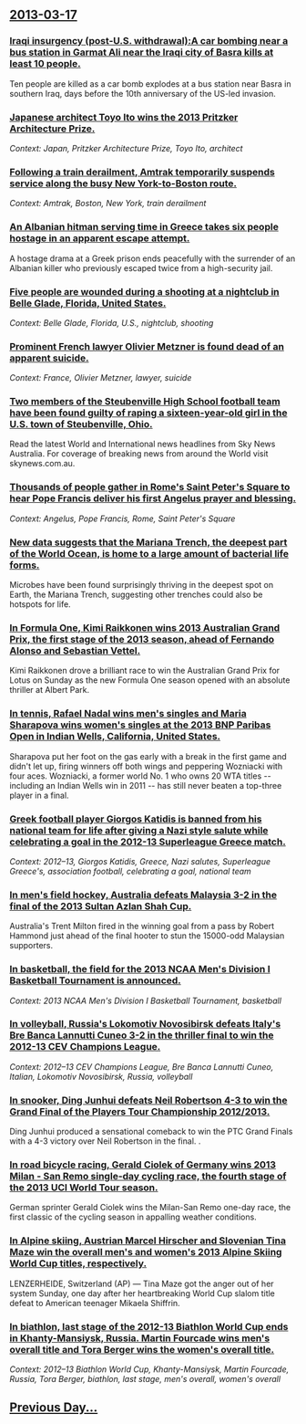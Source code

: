## [2013-03-17](/news/2013/03/17/index.md)

### [Iraqi insurgency (post-U.S. withdrawal):A car bombing near a bus station in Garmat Ali near the Iraqi city of Basra kills at least 10 people. ](/news/2013/03/17/iraqi-insurgency-post-u-s-withdrawal-pa-car-bombing-near-a-bus-station-in-garmat-ali-near-the-iraqi-city-of-basra-kills-at-least-10-peopl.md)
Ten people are killed as a car bomb explodes at a bus station near Basra in southern Iraq, days before the 10th anniversary of the US-led invasion.

### [Japanese architect Toyo Ito wins the 2013 Pritzker Architecture Prize. ](/news/2013/03/17/japanese-architect-toyo-ito-wins-the-2013-pritzker-architecture-prize.md)
_Context: Japan, Pritzker Architecture Prize, Toyo Ito, architect_

### [Following a train derailment, Amtrak temporarily suspends service along the busy New York-to-Boston route. ](/news/2013/03/17/following-a-train-derailment-amtrak-temporarily-suspends-service-along-the-busy-new-york-to-boston-route.md)
_Context: Amtrak, Boston, New York, train derailment_

### [An Albanian hitman serving time in Greece takes six people hostage in an apparent escape attempt. ](/news/2013/03/17/an-albanian-hitman-serving-time-in-greece-takes-six-people-hostage-in-an-apparent-escape-attempt.md)
A hostage drama at a Greek prison ends peacefully with the surrender of an Albanian killer who previously escaped twice from a high-security jail.

### [Five people are wounded during a shooting at a nightclub in Belle Glade, Florida, United States. ](/news/2013/03/17/five-people-are-wounded-during-a-shooting-at-a-nightclub-in-belle-glade-florida-united-states.md)
_Context: Belle Glade, Florida, U.S., nightclub, shooting_

### [Prominent French lawyer Olivier Metzner is found dead of an apparent suicide. ](/news/2013/03/17/prominent-french-lawyer-olivier-metzner-is-found-dead-of-an-apparent-suicide.md)
_Context: France, Olivier Metzner, lawyer, suicide_

### [Two members of the Steubenville High School football team have been found guilty of raping a sixteen-year-old girl in the U.S. town of Steubenville, Ohio. ](/news/2013/03/17/two-members-of-the-steubenville-high-school-football-team-have-been-found-guilty-of-raping-a-sixteen-year-old-girl-in-the-u-s-town-of-steub.md)
Read the latest World and International news headlines from Sky News Australia. For coverage of breaking news from around the World visit skynews.com.au.

### [Thousands of people gather in Rome's Saint Peter's Square to hear Pope Francis deliver his first Angelus prayer and blessing. ](/news/2013/03/17/thousands-of-people-gather-in-rome-s-saint-peter-s-square-to-hear-pope-francis-deliver-his-first-angelus-prayer-and-blessing.md)
_Context: Angelus, Pope Francis, Rome, Saint Peter's Square_

### [New data suggests that the Mariana Trench, the deepest part of the World Ocean, is home to a large amount of bacterial life forms. ](/news/2013/03/17/new-data-suggests-that-the-mariana-trench-the-deepest-part-of-the-world-ocean-is-home-to-a-large-amount-of-bacterial-life-forms.md)
Microbes have been found surprisingly thriving in the deepest spot on Earth, the Mariana Trench, suggesting other trenches could also be hotspots for life.

### [In Formula One, Kimi Raikkonen wins 2013 Australian Grand Prix, the first stage of the 2013 season, ahead of Fernando Alonso and Sebastian Vettel. ](/news/2013/03/17/in-formula-one-kimi-ra-ikkapnen-wins-2013-australian-grand-prix-the-first-stage-of-the-2013-season-ahead-of-fernando-alonso-and-sebastian.md)
Kimi Raikkonen drove a brilliant race to win the Australian Grand Prix for Lotus on Sunday as the new Formula One season opened with an absolute thriller at Albert Park.

### [In tennis, Rafael Nadal wins men's singles and Maria Sharapova wins women's singles at the 2013 BNP Paribas Open in Indian Wells, California, United States. ](/news/2013/03/17/in-tennis-rafael-nadal-wins-men-s-singles-and-maria-sharapova-wins-women-s-singles-at-the-2013-bnp-paribas-open-in-indian-wells-california.md)
Sharapova put her foot on the gas early with a break in the first game and didn&#39;t let up, firing winners off both wings and peppering Wozniacki with four aces. Wozniacki, a former world No. 1 who owns 20 WTA titles -- including an Indian Wells win in 2011 -- has still never beaten a top-three player in a final.

### [Greek football player Giorgos Katidis is banned from his national team for life after giving a Nazi style salute while celebrating a goal in the 2012-13 Superleague Greece match. ](/news/2013/03/17/greek-football-player-giorgos-katidis-is-banned-from-his-national-team-for-life-after-giving-a-nazi-style-salute-while-celebrating-a-goal-in.md)
_Context: 2012–13, Giorgos Katidis, Greece, Nazi salutes, Superleague Greece's, association football, celebrating a goal, national team_

### [In men's field hockey, Australia defeats Malaysia 3-2 in the final of the 2013 Sultan Azlan Shah Cup. ](/news/2013/03/17/in-men-s-field-hockey-australia-defeats-malaysia-3a2-in-the-final-of-the-2013-sultan-azlan-shah-cup.md)
Australia&#39;s Trent Milton fired in the winning goal from a pass by Robert Hammond just ahead of the final hooter to stun the 15000-odd Malaysian supporters.

### [In basketball, the field for the 2013 NCAA Men's Division I Basketball Tournament is announced. ](/news/2013/03/17/in-basketball-the-field-for-the-2013-ncaa-men-s-division-i-basketball-tournament-is-announced.md)
_Context: 2013 NCAA Men's Division I Basketball Tournament, basketball_

### [In volleyball, Russia's Lokomotiv Novosibirsk defeats Italy's Bre Banca Lannutti Cuneo 3-2 in the thriller final to win the 2012-13 CEV Champions League. ](/news/2013/03/17/in-volleyball-russia-s-lokomotiv-novosibirsk-defeats-italy-s-bre-banca-lannutti-cuneo-3a2-in-the-thriller-final-to-win-the-2012a13-cev.md)
_Context: 2012–13 CEV Champions League, Bre Banca Lannutti Cuneo, Italian, Lokomotiv Novosibirsk, Russia, volleyball_

### [In snooker, Ding Junhui defeats Neil Robertson 4-3 to win the Grand Final of the Players Tour Championship 2012/2013. ](/news/2013/03/17/in-snooker-ding-junhui-defeats-neil-robertson-4a3-to-win-the-grand-final-of-the-players-tour-championship-2012-2013.md)
Ding Junhui produced a sensational comeback to win the PTC Grand Finals with a 4-3 victory over Neil Robertson in the final. .

### [In road bicycle racing, Gerald Ciolek of Germany wins 2013 Milan - San Remo single-day cycling race, the fourth stage of the 2013 UCI World Tour season. ](/news/2013/03/17/in-road-bicycle-racing-gerald-ciolek-of-germany-wins-2013-milan-a-san-remo-single-day-cycling-race-the-fourth-stage-of-the-2013-uci-worl.md)
German sprinter Gerald Ciolek wins the Milan-San Remo one-day race, the first classic of the cycling season in appalling weather conditions.

### [In Alpine skiing, Austrian Marcel Hirscher and Slovenian Tina Maze win the overall men's and women's 2013 Alpine Skiing World Cup titles, respectively. ](/news/2013/03/17/in-alpine-skiing-austrian-marcel-hirscher-and-slovenian-tina-maze-win-the-overall-men-s-and-women-s-2013-alpine-skiing-world-cup-titles-re.md)
LENZERHEIDE, Switzerland (AP) — Tina Maze got the anger out of her system Sunday, one day after her heartbreaking World Cup slalom title defeat to American teenager Mikaela Shiffrin.

### [In biathlon, last stage of the 2012-13 Biathlon World Cup ends in Khanty-Mansiysk, Russia. Martin Fourcade wins men's overall title and Tora Berger wins the women's overall title. ](/news/2013/03/17/in-biathlon-last-stage-of-the-2012a13-biathlon-world-cup-ends-in-khanty-mansiysk-russia-martin-fourcade-wins-men-s-overall-title-and-to.md)
_Context: 2012–13 Biathlon World Cup, Khanty-Mansiysk, Martin Fourcade, Russia, Tora Berger, biathlon, last stage, men's overall, women's overall_

## [Previous Day...](/news/2013/03/16/index.md)

